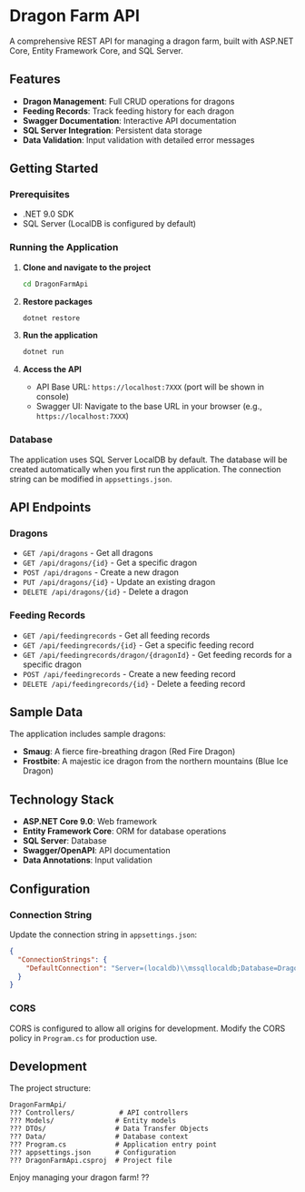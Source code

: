 # Dragon Farm API

A comprehensive REST API for managing a dragon farm, built with ASP.NET Core, Entity Framework Core, and SQL Server.

## Features

- **Dragon Management**: Full CRUD operations for dragons
- **Feeding Records**: Track feeding history for each dragon
- **Swagger Documentation**: Interactive API documentation
- **SQL Server Integration**: Persistent data storage
- **Data Validation**: Input validation with detailed error messages

## Getting Started

### Prerequisites

- .NET 9.0 SDK
- SQL Server (LocalDB is configured by default)

### Running the Application

1. **Clone and navigate to the project**
   ```bash
   cd DragonFarmApi
   ```

2. **Restore packages**
   ```bash
   dotnet restore
   ```

3. **Run the application**
   ```bash
   dotnet run
   ```

4. **Access the API**
   - API Base URL: `https://localhost:7XXX` (port will be shown in console)
   - Swagger UI: Navigate to the base URL in your browser (e.g., `https://localhost:7XXX`)

### Database

The application uses SQL Server LocalDB by default. The database will be created automatically when you first run the application. The connection string can be modified in `appsettings.json`.

## API Endpoints

### Dragons

- `GET /api/dragons` - Get all dragons
- `GET /api/dragons/{id}` - Get a specific dragon
- `POST /api/dragons` - Create a new dragon
- `PUT /api/dragons/{id}` - Update an existing dragon
- `DELETE /api/dragons/{id}` - Delete a dragon

### Feeding Records

- `GET /api/feedingrecords` - Get all feeding records
- `GET /api/feedingrecords/{id}` - Get a specific feeding record
- `GET /api/feedingrecords/dragon/{dragonId}` - Get feeding records for a specific dragon
- `POST /api/feedingrecords` - Create a new feeding record
- `DELETE /api/feedingrecords/{id}` - Delete a feeding record

## Sample Data

The application includes sample dragons:
- **Smaug**: A fierce fire-breathing dragon (Red Fire Dragon)
- **Frostbite**: A majestic ice dragon from the northern mountains (Blue Ice Dragon)

## Technology Stack

- **ASP.NET Core 9.0**: Web framework
- **Entity Framework Core**: ORM for database operations
- **SQL Server**: Database
- **Swagger/OpenAPI**: API documentation
- **Data Annotations**: Input validation

## Configuration

### Connection String

Update the connection string in `appsettings.json`:

```json
{
  "ConnectionStrings": {
    "DefaultConnection": "Server=(localdb)\\mssqllocaldb;Database=DragonFarmDb;Trusted_Connection=true;MultipleActiveResultSets=true"
  }
}
```

### CORS

CORS is configured to allow all origins for development. Modify the CORS policy in `Program.cs` for production use.

## Development

The project structure:

```
DragonFarmApi/
??? Controllers/           # API controllers
??? Models/               # Entity models
??? DTOs/                 # Data Transfer Objects
??? Data/                 # Database context
??? Program.cs            # Application entry point
??? appsettings.json      # Configuration
??? DragonFarmApi.csproj  # Project file
```

Enjoy managing your dragon farm! ??